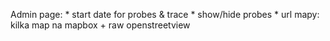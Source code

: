 Admin page:
	* start date for probes & trace
	* show/hide probes
        * url mapy: kilka map na mapbox + raw openstreetview

